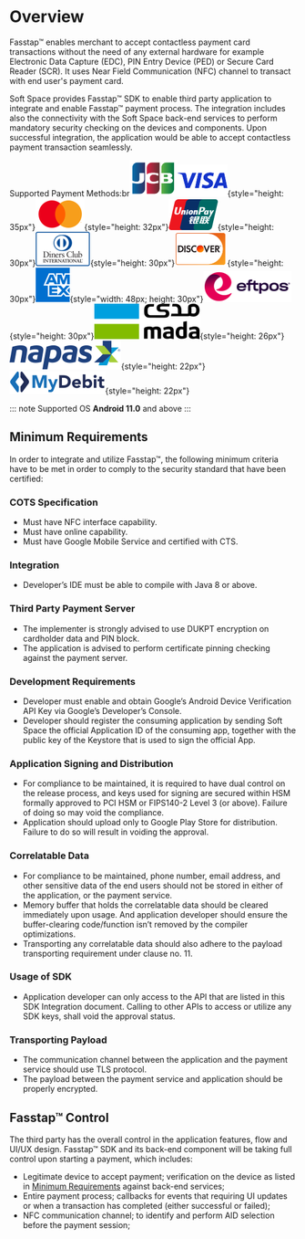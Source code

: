 # Overview

Fasstap™ enables merchant to accept contactless payment card transactions without the need of any external hardware for example Electronic Data Capture (EDC), PIN Entry Device (PED) or Secure Card Reader (SCR). It uses Near Field Communication (NFC) channel to transact with end user's payment card.

Soft Space provides Fasstap™ SDK to enable third party application to integrate and enable Fasstap™ payment process. The integration includes also the connectivity with the Soft Space back-end services to perform mandatory security checking
on the devices and components. Upon successful integration, the application would be able to accept contactless payment transaction seamlessly.

Supported Payment Methods\:br![](/assets/img/schemes/img_jcb.svg)![](/assets/img/schemes/img_visa.svg){style="height: 35px"}![](/assets/img/schemes/img_mastercard.svg){style="height: 32px"}![](/assets/img/schemes/img_upi.svg){style="height: 30px"}![](/assets/img/schemes/img_diners.svg){style="height: 30px"}![](/assets/img/schemes/img_discover.svg){style="height: 30px"}![](/assets/img/schemes/img_amex.svg){style="width: 48px; height: 30px"}![](/assets/img/schemes/img_eftpos.svg){style="height: 30px"}![](/assets/img/schemes/img_mada.svg){style="height: 26px"}![](/assets/img/schemes/img_napas.svg){style="height: 22px"}![](/assets/img/schemes/img_mydebit.svg){style="height: 22px"}

\::: note Supported OS
**Android 11.0** and above
\:::

## Minimum Requirements

In order to integrate and utilize Fasstap™, the following minimum criteria have to be met in order to comply
to the security standard that have been certified:

### COTS Specification

- Must have NFC interface capability.
- Must have online capability.
- Must have Google Mobile Service and certified with CTS.

### Integration

- Developer’s IDE must be able to compile with Java 8 or above.

### Third Party Payment Server

- The implementer is strongly advised to use DUKPT encryption on cardholder data and PIN block.
- The application is advised to perform certificate pinning checking against the payment server.

### Development Requirements

- Developer must enable and obtain Google’s Android Device Verification API Key via Google’s Developer’s Console.
- Developer should register the consuming application by sending Soft Space the official Application ID of the consuming app,
  together with the public key of the Keystore that is used to sign the official App.

### Application Signing and Distribution

- For compliance to be maintained, it is required to have dual control on the release process, and keys used for signing are secured
  within HSM formally approved to PCI HSM or FIPS140-2 Level 3 (or above). Failure of doing so may void the compliance.
- Application should upload only to Google Play Store for distribution. Failure to do so will result in voiding the approval.

### Correlatable Data

- For compliance to be maintained, phone number, email address, and other sensitive data of the end users should not be stored in either
  of the application, or the payment service.
- Memory buffer that holds the correlatable data should be cleared immediately upon usage. And application developer should ensure the
  buffer-clearing code/function isn’t removed by the compiler optimizations.
- Transporting any correlatable data should also adhere to the payload transporting requirement under clause no. 11.

### Usage of SDK

- Application developer can only access to the API that are listed in this SDK Integration document.
  Calling to other APIs to access or utilize any SDK keys, shall void the approval status.

### Transporting Payload

- The communication channel between the application and the payment service should use TLS protocol.
- The payload between the payment service and application should be properly encrypted.

## Fasstap™ Control

The third party has the overall control in the application features, flow and UI/UX design.
Fasstap™ SDK and its back-end component will be taking full control upon starting a payment, which includes:

- Legitimate device to accept payment; verification on the device as listed in
  [Minimum Requirements](#minimum-requirements) against back-end services;
- Entire payment process; callbacks for events that requiring UI updates or when a transaction has completed (either successful or failed);
- NFC communication channel; to identify and perform AID selection before the payment session;
